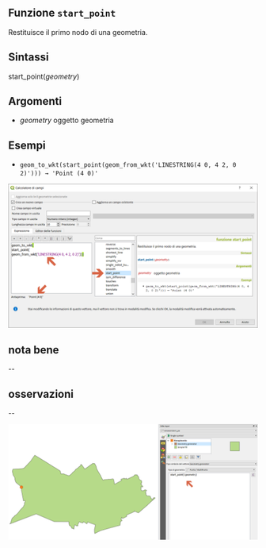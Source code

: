 ## Funzione `start_point`

Restituisce il primo nodo di una geometria.

## Sintassi

start_point(_geometry_)

## Argomenti

* _geometry_ oggetto geometria

## Esempi

* `geom_to_wkt(start_point(geom_from_wkt('LINESTRING(4 0, 4 2, 0 2)'))) → 'Point (4 0)'`

<img src="/img/geometria/start_point/start_point1.png">

## nota bene

--

## osservazioni

--

<img src="/img/geometria/start_point/start_point2.png">